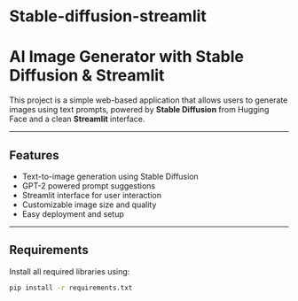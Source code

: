 # Stable-diffusion-streamlit

#  AI Image Generator with Stable Diffusion & Streamlit

This project is a simple web-based application that allows users to generate images using text prompts, powered by **Stable Diffusion** from Hugging Face and a clean **Streamlit** interface.

---

##  Features

- Text-to-image generation using Stable Diffusion
- GPT-2 powered prompt suggestions
- Streamlit interface for user interaction
- Customizable image size and quality
- Easy deployment and setup

---

##  Requirements

Install all required libraries using:

```bash
pip install -r requirements.txt
